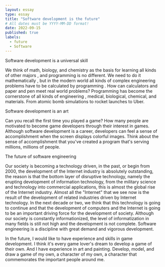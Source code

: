 ```yaml
---
layout: essay
type: essay
title: "Software development is the future"
# All dates must be YYYY-MM-DD format!
date: 2022-09-15
published: true
labels:
  - future
  - Software
---
```


Software development is a universal skill

We think of math, biology, and chemistry as the basis for learning all kinds of other majors
, and programming is no different. We need to do it mathematically
, but in the modern world all kinds of complex engineering problems have to be calculated by programming
. How can calculators and paper and pen meet real world problems?
Programming has become the cornerstone of all kinds of engineering
, medical, biological, chemical, and materials. From atomic bomb simulations to rocket launches to Uber.

Software development is an art

Can you recall the first time you played a game? 
How many people are motivated to become game developers through their interest in games. 
Although software development is a career, developers can feel a sense of accomplishment when the screen displays colorful images. 
Think about the sense of accomplishment that you've created a program that's serving millions, millions of people.

The future of software engineering

Our society is becoming a technology driven, in the past, or begin from 2000, 
the development of the Internet industry is absolutely outstanding, 
the reason is that the bottom layer of disruptive technology, 
namely the erupting development of information technology, 
from the military science and technology into commercial applications, 
this is almost the global rise of the Internet industry. 
Almost all the "Internet" that we see now is the result of the development of related industries driven by Internet technology. 
In the next decade or two, we think that this technology is going to continue and that the development of computers and 
the Internet is going to be an important driving force for the development of society. 
Although our society is constantly informationized, the level of informatization in many fields is still 
not high and the development is not complete. Software engineering is a discipline with great demand and vigorous development.

In the future, I would like to have experience and skills in game development. 
I think it's every game lover's dream to develop a game of their own. And I have experience in art and painting. 
Develop, model, and draw a game of my own, a character of my own, a character that commemorates the important people around me.
